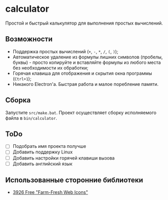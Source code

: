 # calculator

Простой и быстрый калькулятор для выполнения простых вычислений.

## Возможности

- Поддержка простых вычислений (`+`, `-`, `*`, `/`, `(`, `)`);
- Автоматическое удаление из формулы лишних символов (пробелы, буквы) - просто
  копируйте и вставляйте формулы из любого места без необходимости их обработки;
- Горячая клавиша для отображения и скрытия окна программы (`Ctrl+1`);
- Никакого Electron'а. Быстрая работа и малое поребление памяти.

## Сборка

Запустите `src/make.bat`. Проект осуществляет сборку исполняемого файла в
`bin/calculator`.

## ToDo

- [ ] Подобрать имя проекта получше
- [ ] Добавить поддержку Linux
- [ ] Добавить настройки горячей клавиши вызова
- [ ] Добавить английский язык

## Использованные сторонние библиотеки

- [3926 Free "Farm-Fresh Web Icons"](https://www.fatcow.com/free-icons)
